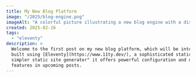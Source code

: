 ```yaml
---
title: My New Blog Platform
image: "/2025/blog-engine.png"
imageAlt: "A colorful picture illustrating a new blog engine with a display on a desktop surrounded by electronic DIY components and circuits next to a keyboard and mouse."
created: 2025-02-16
tags:
  - "eleventy"
description: >
  Welcome to the first post on my new blog platform, which will be integrated into my public website.  The platform is
  built using [Eleventy](https://www.11ty.dev/), a sophisticated static site generator that, despite calling itself "a
  simpler static site generator" it offers powerful configuration and data processing capabilities.  I'll explore these
  features in upcoming posts.
---
```



